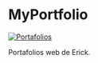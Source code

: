 # MyPortfolio
[![Portafolios](https://github.com/LostSavannah/portfolio-coderookieerick/actions/workflows/deploy.yml/badge.svg)](https://github.com/LostSavannah/portfolio-coderookieerick/actions/workflows/deploy.yml)

Portafolios web de Erick.
